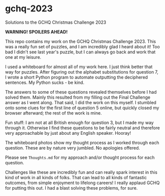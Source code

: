 # gchq-2023
Solutions to the GCHQ Christmas Challenge 2023

**WARNING! SPOILERS AHEAD!**

This repo contains my work on the GCHQ Christmas Challenge 2023. This was a really fun set of puzzles, and I am incredibly glad I heard about it! Too bad I didn't see last year's puzzle, but I can always go back and work that one at my leisure.

I used a whiteboard for almost all of my work here. I just think better that way for puzzles. After figuring out the alphabet substitutions for question 7, I wrote a short Python program to automate outputting the deciphered sentences. My Python sucks - be kind.

 The answers to some of these questions revealed themselves before I had solved them. Mainly this resulted from my filling out the Final Challenge answer as I went along. That said, I did the work on this myself. I stumbled onto some clues for the first line of question 5 online, but quickly closed my browser afterward; the rest of the work is mine.

Fun stuff: I am not at all British enough for question 3, but I made my way through it. Otherwise I find these questions to be fairly neutral and therefore very approachable by just about any English speaker. Hooray!

The whiteboard photos show my thought process as I worked through each question. These are by nature very jumbled. No apologies offered.

Please see `Thoughts.md` for my approach and/or thought process for each question.

Challenges like these are incredibly fun and can really spark interest in this kind of work in all kinds of folks. That can lead to all kinds of fantastic outcomes, from simple enjoyment to lifelong careers! I really applaud GCHQ for putting this out. I had a blast solving these problems, for sure.
